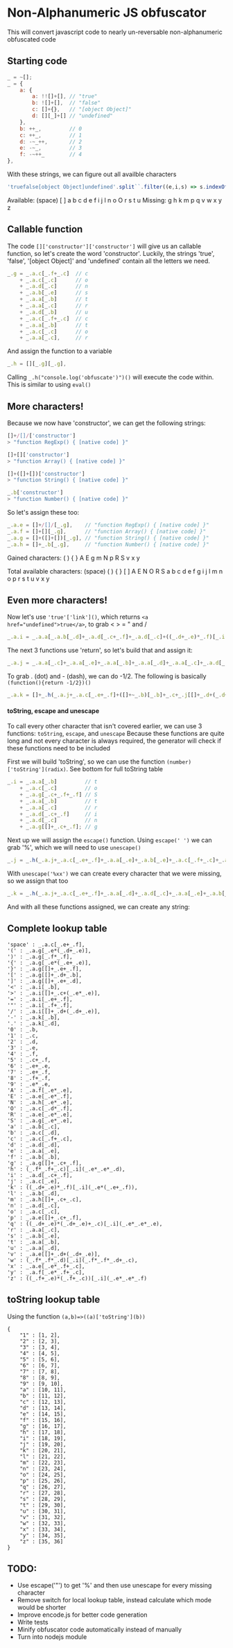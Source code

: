 # Non-Alphanumeric JS obfuscator
This will convert javascript code to nearly un-reversable non-alphanumeric obfuscated code

## Starting code
```javascript
_ = ~[];
_ = {
    a: {
		a: !![]+[], // "true"
		b: ![]+[],  // "false"
		c: []+{},   // "[object Object]"
		d: [][_]+[] // "undefined"
	},
    b: ++_,         // 0
    c: ++_,         // 1
    d: -~_++,       // 2
    e: -~_,         // 3
    f: -~++_        // 4
},
```

With these strings, we can figure out all availble characters
```javascript
'truefalse[object Object]undefined'.split``.filter((e,i,s) => s.indexOf(e) === i).sort((a, b) => a.localeCompare(b));
```

Available: (space) [ ] a b c d e f i j l n o O r s t u
Missing: g h k m p q v w x y z

## Callable function
The code `[]['constructor']['constructor']` will give us an callable function, so let's create the word 'constructor'. Luckily, the strings 'true', 'false', '[object Object]' and 'undefined' contain all the letters we need.
```javascript
_.g = _.a.c[_.f+_.c]  // c
    + _.a.c[_.c]      // o
    + _.a.d[_.c]      // n
    + _.a.b[_.e]      // s
    + _.a.a[_.b]      // t
    + _.a.a[_.c]      // r
    + _.a.d[_.b]      // u
    + _.a.c[_.f+_.c]  // c
    + _.a.a[_.b]      // t
    + _.a.c[_.c]      // o
    + _.a.a[_.c],     // r
```
And assign the function to a variable
```javascript
_.h = [][_.g][_.g],
```
Calling `_.h("console.log('obfuscate')")()` will execute the code within. This is similar to using `eval()`

## More characters!
Because we now have 'constructor', we can get the following strings:
```javascript
[]+/[]/['constructor']
> "function RegExp() { [native code] }"

[]+[]['constructor']
> "function Array() { [native code] }"

[]+([]+[])['constructor']
> "function String() { [native code] }"

_.b['constructor']
> "function Number() { [native code] }"
```

So let's assign these too:
```javascript
_.a.e = []+/[]/[_.g],    // "function RegExp() { [native code] }"
_.a.f = []+[][_.g],      // "function Array() { [native code] }"
_.a.g = []+([]+[])[_.g], // "function String() { [native code] }"
_.a.h = []+_.b[_.g],     // "function Number() { [native code] }"
```

Gained characters:
( ) { } A E g m N p R S v x y

Total available characters:
(space) ( ) { } [ ] A E N O R S a b c d e f g i j l m n o p r s t u v x y

## Even more characters!
Now let's use `'true'['link']()`, which returns `<a href="undefined">true</a>`, to grab < > = " and /
```javascript
_.a.i = _.a.a[_.a.b[_.d]+_.a.d[_.c+_.f]+_.a.d[_.c]+((_.d+_.e)*_.f)[_.i](_.e*(_.e+_.f))]()
```

The next 3 functions use 'return', so let's build that and assign it:
```javascript
_.a.j = _.a.a[_.c]+_.a.a[_.e]+_.a.a[_.b]+_.a.a[_.d]+_.a.a[_.c]+_.a.d[_.c];
```

To grab . (dot) and - (dash), we can do -1/2. The following is basically `(function(){return -1/2})()`
```javascript
_.a.k = []+_.h(_.a.j+_.a.c[_.e+_.f]+([]+~_.b)[_.b]+_.c+_.j[[]+_.d+(_.d+_.e)]+_.d)();
```

#### toString, escape and unescape
To call every other character that isn't covered earlier, we can use 3 functions: `toString`, `escape`, and `unescape`
Because these functions are quite long and not every character is always required, the generator will check if these functions need to be included

First we will build 'toString', so we can use the function `(number)['toString'](radix)`. See bottom for full toString table
```javascript
_.i = _.a.a[_.b]         // t
    + _.a.c[_.c]         // o
    + _.a.g[_.c+_.f+_.f] // S
    + _.a.a[_.b]         // t
    + _.a.a[_.c]         // r
    + _.a.d[_.c+_.f]     // i
    + _.a.d[_.c]         // n
    + _.a.g[[]+_.c+_.f]; // g
```

Next up we will assign the `escape()` function. Using `escape(' ')` we can grab '%', which we will need to use `unescape()`
```javascript
_.j = _.h(_.a.j+_.a.c[_.e+_.f]+_.a.a[_.e]+_.a.b[_.e]+_.a.c[_.f+_.c]+_.a.b[_.c]+_.a.e[[]+_.c+_.f]+_.a.a[_.e])();
```

With `unescape('%xx')` we can create every character that we were missing, so we assign that too
```javascript
_.k = _.h(_.a.j+_.a.c[_.e+_.f]+_.a.a[_.d]+_.a.d[_.c]+_.a.a[_.e]+_.a.b[_.e]+_.a.c[_.f+_.c]+_.a.b[_.c]+_.a.e[[]+_.c+_.f]+_.a.a[_.e])();
```

And with all these functions assigned, we can create any string:
## Complete lookup table
```
'space' : _.a.c[_.e+_.f],
'(' : _.a.g[_.e*(_.d+_.e)],
')' : _.a.g[_.f*_.f],
'{' : _.a.g[_.e*(_.e+_.e)],
'}' : _.a.g[[]+_.e+_.f],
'[' : _.a.g[[]+_.d+_.b],
']' : _.a.g[[]+_.e+_.d],
'<' : _.a.i[_.b],
'>' : _.a.i[[]+_.c+(_.e*_.e)],
'=' : _.a.i[_.e+_.f],
'"' : _.a.i[_.f+_.f],
'/' : _.a.i[[]+_.d+(_.d+_.e)],
'-' : _.a.k[_.b],
'.' : _.a.k[_.d],
'0' : _.b,
'1' : _.c,
'2' : _.d,
'3' : _.e,
'4' : _.f,
'5' : _.c+_.f,
'6' : _.e+_.e,
'7' : _.e+_.f,
'8' : _.f+_.f,
'9' : _.e*_.e,
'A' : _.a.f[_.e*_.e],
'E' : _.a.e[_.e*_.f],
'N' : _.a.h[_.e*_.e],
'O' : _.a.c[_.d*_.f],
'R' : _.a.e[_.e*_.e],
'S' : _.a.g[_.e*_.e],
'a' : _.a.b[_.c],
'b' : _.a.c[_.d],
'c' : _.a.c[_.f+_.c],
'd' : _.a.d[_.d],
'e' : _.a.a[_.e],
'f' : _.a.b[_.b],
'g' : _.a.g[[]+_.c+_.f],
'h' : (_.f*_.f+_.c)[_.i](_.e*_.e*_.d),
'i' : _.a.d[_.c+_.f],
'j' : _.a.c[_.e],
'k' : ((_.d+_.e)*_.f)[_.i](_.e*(_.e+_.f)),
'l' : _.a.b[_.d],
'm' : _.a.h[[]+_.c+_.c],
'n' : _.a.d[_.c],
'o' : _.a.c[_.c],
'p' : _.a.e[[]+_.c+_.f],
'q' : ((_.d+_.e)*(_.d+_.e)+_.c)[_.i](_.e*_.e*_.e),
'r' : _.a.a[_.c],
's' : _.a.b[_.e],
't' : _.a.a[_.b],
'u' : _.a.a[_.d],
'v' : _.a.e[[]+_.d+(_.d+_.e)],
'w' : (_.f*_.f*_.d)[_.i](_.f*_.f*_.d+_.c),
'x' : _.a.e[_.e*_.f+_.c],
'y' : _.a.f[_.e*_.f+_.c],
'z' : ((_.f+_.e)*(_.f+_.c))[_.i](_.e*_.e*_.f)
```

## toString lookup table
Using the function `(a,b)=>((a)['toString'](b))`
```
{
	"1" : [1, 2],
	"2" : [2, 3],
	"3" : [3, 4],
	"4" : [4, 5],
	"5" : [5, 6],
	"6" : [6, 7],
	"7" : [7, 8],
	"8" : [8, 9],
	"9" : [9, 10],
	"a" : [10, 11],
	"b" : [11, 12],
	"c" : [12, 13],
	"d" : [13, 14],
	"e" : [14, 15],
	"f" : [15, 16],
	"g" : [16, 17],
	"h" : [17, 18],
	"i" : [18, 19],
	"j" : [19, 20],
	"k" : [20, 21],
	"l" : [21, 22],
	"m" : [22, 23],
	"n" : [23, 24],
	"o" : [24, 25],
	"p" : [25, 26],
	"q" : [26, 27],
	"r" : [27, 28],
	"s" : [28, 29],
	"t" : [29, 30],
	"u" : [30, 31],
	"v" : [31, 32],
	"w" : [32, 33],
	"x" : [33, 34],
	"y" : [34, 35],
	"z" : [35, 36]
}
```

## TODO:
* Use escape('"') to get '%' and then use unescape for every missing character
* Remove switch for local lookup table, instead calculate which mode would be shorter
* Improve encode.js for better code generation
* Write tests
* Minify obfuscator code automatically instead of manually
* Turn into nodejs module
